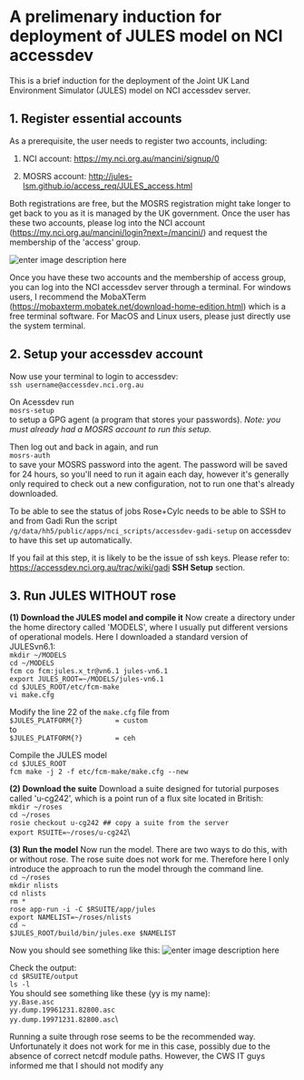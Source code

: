 ﻿# A prelimenary induction for deployment of JULES model on NCI accessdev

This is a brief induction for the deployment of the Joint UK Land Environment Simulator (JULES) model on NCI accessdev server.

## 1. Register essential accounts
As a prerequisite, the user needs to register two accounts, including:

1. NCI account: https://my.nci.org.au/mancini/signup/0

2. MOSRS account: http://jules-lsm.github.io/access_req/JULES_access.html

Both registrations are free, but the MOSRS registration might take longer to get back to you as it is managed by the UK government. Once the user has these two accounts, please log into the NCI account (https://my.nci.org.au/mancini/login?next=/mancini/) and request the membership of the 'access' group.

![enter image description here](https://github.com/yuyi13/JULES-Deployment/blob/main/images/1_find_project.png?raw=true)

Once you have these two accounts and the membership of access group, you can log into the NCI accessdev server through a terminal. For windows users, I recommend the MobaXTerm (https://mobaxterm.mobatek.net/download-home-edition.html) which is a free terminal software. For MacOS and Linux users, please just directly use the system terminal.

## 2. Setup your accessdev account

Now use your terminal to login to accessdev:\
`ssh username@accessdev.nci.org.au`

On Acessdev run\
`mosrs-setup`\
to setup a GPG agent (a program that stores your passwords).
*Note: you must already had a MOSRS account to run this setup.*

Then log out and back in again, and run\
`mosrs-auth`\
to save your MOSRS password into the agent. The password will be saved for 24 hours, so you'll need to run it again each day, however it's generally only required to check out a new configuration, not to run one that's already downloaded.

To be able to see the status of jobs Rose+Cylc needs to be able to SSH to and from Gadi
Run the script `/g/data/hh5/public/apps/nci_scripts/accessdev-gadi-setup` on accessdev to have this set up automatically.

If you fail at this step, it is likely to be the issue of ssh keys. Please refer to: https://accessdev.nci.org.au/trac/wiki/gadi **SSH Setup** section.

## 3. Run JULES WITHOUT rose
**(1) Download the JULES model and compile it**
Now create a directory under the home directory called 'MODELS', where I usually put different versions of operational models. Here I downloaded a standard version of JULESvn6.1:\
`mkdir ~/MODELS`\
`cd ~/MODELS`\
`fcm co fcm:jules.x_tr@vn6.1 jules-vn6.1`\
`export JULES_ROOT=~/MODELS/jules-vn6.1`\
`cd $JULES_ROOT/etc/fcm-make`\
`vi make.cfg`

Modify the line 22 of the `make.cfg` file from\
`$JULES_PLATFORM{?}        = custom`\
to\
`$JULES_PLATFORM{?}        = ceh`

Compile the JULES model \
`cd $JULES_ROOT`\
`fcm make -j 2 -f etc/fcm-make/make.cfg --new`

**(2) Download the suite**
Download a suite designed for tutorial purposes called 'u-cg242', which is a point run of a flux site located in British:\
`mkdir ~/roses`\
`cd ~/roses`\
`rosie checkout u-cg242 ## copy a suite from the server`\
`export RSUITE=~/roses/u-cg242`\

**(3) Run the model**
Now run the model. There are two ways to do this, with or without rose. The rose suite does not work for me. Therefore here I only introduce the approach to run the model through the command line.\
`cd ~/roses`\
`mkdir nlists`\
`cd nlists`\
`rm *`\
`rose app-run -i -C $RSUITE/app/jules`\
`export NAMELIST=~/roses/nlists`\
`cd ~`\
`$JULES_ROOT/build/bin/jules.exe $NAMELIST`

Now you should see something like this:
![enter image description here](https://github.com/yuyi13/JULES-Deployment/blob/main/images/2_JULES_run.png?raw=true)

Check the output:\
`cd $RSUITE/output`\
`ls -l`\
You should see something like these (yy is my name):\
`yy.Base.asc`\
`yy.dump.19961231.82800.asc`\
`yy.dump.19971231.82800.asc`\

Running a suite through rose seems to be the recommended way. Unfortunately it does not work for me in this case, possibly due to the absence of correct netcdf module paths. However, the CWS IT guys informed me that I should not modify any 
